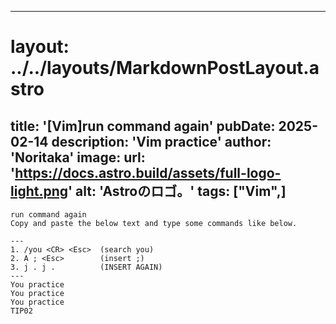 
---
# layout: ../../layouts/MarkdownPostLayout.astro
title: '[Vim]run command again'
pubDate: 2025-02-14
description: 'Vim practice'
author: 'Noritaka'
image:
    url: 'https://docs.astro.build/assets/full-logo-light.png'
    alt: 'Astroのロゴ。'
tags: ["Vim",]
---


```
run command again
Copy and paste the below text and type some commands like below.

---
1. /you <CR> <Esc>  (search you)
2. A ; <Esc>        (insert ;)
3. j . j .          (INSERT AGAIN)
---
You practice
You practice
You practice
TIP02 
```
